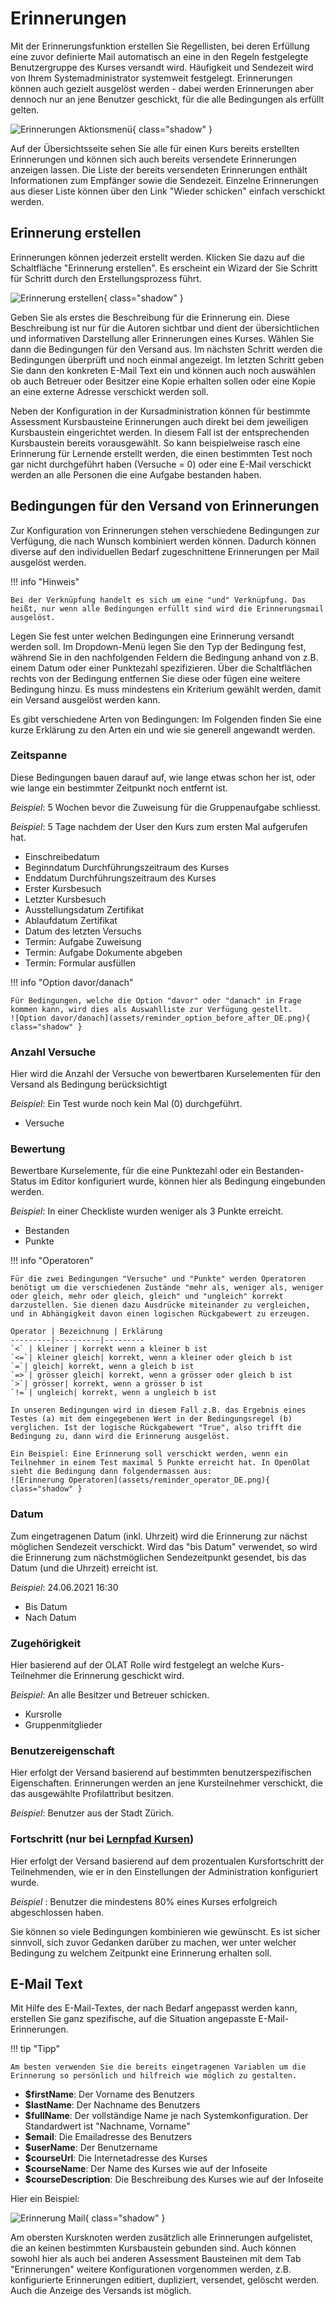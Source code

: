 # Erinnerungen

Mit der Erinnerungsfunktion erstellen Sie Regellisten, bei deren Erfüllung eine zuvor definierte Mail automatisch an eine in den Regeln festgelegte Benutzergruppe des Kurses versandt wird. Häufigkeit und Sendezeit wird von Ihrem Systemadministrator systemweit festgelegt. Erinnerungen können auch gezielt ausgelöst werden - dabei werden Erinnerungen aber dennoch nur an jene Benutzer geschickt, für die alle Bedingungen als erfüllt gelten.

![Erinnerungen Aktionsmenü](assets/reminder_DE.png){ class="shadow" }

Auf der Übersichtsseite sehen Sie alle für einen Kurs bereits erstellten Erinnerungen und können sich auch bereits versendete Erinnerungen anzeigen lassen.  Die Liste der bereits versendeten Erinnerungen enthält Informationen zum Empfänger sowie die Sendezeit. Einzelne Erinnerungen aus dieser Liste können über den Link "Wieder schicken" einfach verschickt werden.

## Erinnerung erstellen

Erinnerungen können jederzeit erstellt werden. Klicken Sie dazu auf die Schaltfläche "Erinnerung erstellen". Es erscheint ein Wizard der Sie Schritt für Schritt durch den Erstellungsprozess führt.

![Erinnerung erstellen](assets/create_reminder_DE.png){ class="shadow" }

Geben Sie als erstes die Beschreibung für die Erinnerung ein. Diese Beschreibung ist nur für die Autoren sichtbar und dient der übersichtlichen und informativen Darstellung aller Erinnerungen eines Kurses. Wählen Sie dann die Bedingungen für den Versand aus. Im nächsten Schritt werden die Bedingungen überprüft und noch einmal angezeigt. Im letzten Schritt geben Sie dann den konkreten E-Mail Text ein und können auch noch auswählen ob auch Betreuer oder Besitzer eine Kopie erhalten sollen oder eine Kopie an eine externe Adresse verschickt werden soll.

Neben der Konfiguration in der Kursadministration können für bestimmte Assessment Kursbausteine Erinnerungen auch direkt bei dem jeweiligen Kursbaustein eingerichtet werden. In diesem Fall ist der entsprechenden Kursbaustein bereits vorausgewählt. So kann beispielweise rasch eine Erinnerung für Lernende erstellt werden, die einen bestimmten Test noch gar nicht durchgeführt haben (Versuche  = 0) oder eine E-Mail verschickt werden an alle Personen die eine Aufgabe bestanden haben.

## Bedingungen für den Versand von Erinnerungen

Zur Konfiguration von Erinnerungen stehen verschiedene Bedingungen zur Verfügung, die nach Wunsch kombiniert werden können. Dadurch können diverse auf den individuellen Bedarf zugeschnittene Erinnerungen per Mail ausgelöst werden.

!!! info "Hinweis"

    Bei der Verknüpfung handelt es sich um eine "und" Verknüpfung. Das heißt, nur wenn alle Bedingungen erfüllt sind wird die Erinnerungsmail ausgelöst.

Legen Sie fest unter welchen Bedingungen eine Erinnerung versandt werden soll. Im Dropdown-Menü legen Sie den Typ der Bedingung fest, während Sie in den nachfolgenden Feldern die Bedingung anhand von z.B. einem Datum oder einer Punktezahl spezifizieren. Über die Schaltflächen rechts von der Bedingung entfernen Sie diese oder fügen eine weitere Bedingung hinzu. Es muss mindestens ein Kriterium gewählt werden, damit ein Versand ausgelöst werden kann.

Es gibt verschiedene Arten von Bedingungen: Im Folgenden finden Sie eine kurze Erklärung zu den Arten ein und wie sie generell angewandt werden.

### Zeitspanne

Diese Bedingungen bauen darauf auf, wie lange etwas schon her ist, oder wie lange ein bestimmter Zeitpunkt noch entfernt ist.

_Beispiel_: 5 Wochen bevor die Zuweisung für die Gruppenaufgabe schliesst.

_Beispiel_: 5 Tage nachdem der User den Kurs zum ersten Mal aufgerufen hat.  
  
* Einschreibedatum
* Beginndatum Durchführungszeitraum des Kurses
* Enddatum Durchführungszeitraum des Kurses
* Erster Kursbesuch
* Letzter Kursbesuch
* Ausstellungsdatum Zertifikat
* Ablaufdatum Zertifikat
* Datum des letzten Versuchs
* Termin: Aufgabe Zuweisung
* Termin: Aufgabe Dokumente abgeben
* Termin: Formular ausfüllen

!!! info "Option davor/danach"

    Für Bedingungen, welche die Option "davor" oder "danach" in Frage kommen kann, wird dies als Auswahlliste zur Verfügung gestellt.
    ![Option davor/danach](assets/reminder_option_before_after_DE.png){ class="shadow" }

### Anzahl Versuche

Hier wird die Anzahl der Versuche von bewertbaren Kurselementen für den Versand als Bedingung berücksichtigt

_Beispiel_: Ein Test wurde noch kein Mal (0) durchgeführt.

* Versuche
  
### Bewertung

Bewertbare Kurselemente, für die eine Punktezahl oder ein Bestanden-Status im Editor konfiguriert wurde, können hier als Bedingung eingebunden werden.

_Beispiel_: In einer Checkliste wurden weniger als 3 Punkte erreicht.
  
* Bestanden
* Punkte

!!! info "Operatoren"

    Für die zwei Bedingungen "Versuche" und "Punkte" werden Operatoren benötigt um die verschiedenen Zustände "mehr als, weniger als, weniger oder gleich, mehr oder gleich, gleich" und "ungleich" korrekt darzustellen. Sie dienen dazu Ausdrücke miteinander zu vergleichen, und in Abhängigkeit davon einen logischen Rückgabewert zu erzeugen.

    Operator | Bezeichnung | Erklärung
    ---------|----------|---------
    `<` | kleiner | korrekt wenn a kleiner b ist
    `<=`| kleiner gleich| korrekt, wenn a kleiner oder gleich b ist
    `=`| gleich| korrekt, wenn a gleich b ist
    `=>`| grösser gleich| korrekt, wenn a grösser oder gleich b ist
    `>`| grösser| korrekt, wenn a grösser b ist
    `!=`| ungleich| korrekt, wenn a ungleich b ist

    In unseren Bedingungen wird in diesem Fall z.B. das Ergebnis eines Testes (a) mit dem eingegebenen Wert in der Bedingungsregel (b) verglichen. Ist der logische Rückgabewert "True", also trifft die Bedingung zu, dann wird die Erinnerung ausgelöst.  

    Ein Beispiel: Eine Erinnerung soll verschickt werden, wenn ein Teilnehmer in einem Test maximal 5 Punkte erreicht hat. In OpenOlat sieht die Bedingung dann folgendermassen aus:
    ![Erinnerung Operatoren](assets/reminder_operator_DE.png){ class="shadow" }

### Datum

Zum eingetragenen Datum (inkl. Uhrzeit) wird die Erinnerung zur nächst möglichen Sendezeit verschickt. Wird das "bis Datum" verwendet, so wird die Erinnerung zum nächstmöglichen Sendezeitpunkt gesendet, bis das Datum (und die Uhrzeit) erreicht ist.

_Beispiel_: 24.06.2021 16:30  
  
* Bis Datum
* Nach Datum

### Zugehörigkeit

Hier basierend auf der OLAT Rolle wird festgelegt an welche Kurs-Teilnehmer die Erinnerung geschickt wird.

_Beispiel_: An alle Besitzer und Betreuer schicken.  
  
* Kursrolle
* Gruppenmitglieder

### Benutzereigenschaft

Hier erfolgt der Versand basierend auf bestimmten benutzerspezifischen Eigenschaften. Erinnerungen werden an jene Kursteilnehmer verschickt, die das ausgewählte Profilattribut besitzen.

_Beispiel_: Benutzer aus der Stadt Zürich.  
  
### Fortschritt (nur bei [Lernpfad Kursen](../learningresources/Learning_path_course.de.md))
Hier erfolgt der Versand basierend auf dem prozentualen Kursfortschritt der Teilnehmenden, wie er in den Einstellungen der Administration konfiguriert wurde.

_Beispiel_ : Benutzer die mindestens 80% eines Kurses erfolgreich abgeschlossen haben.  
  
Sie können so viele Bedingungen kombinieren wie gewünscht. Es ist sicher sinnvoll, sich zuvor Gedanken darüber zu machen, wer unter welcher Bedingung zu welchem Zeitpunkt eine Erinnerung erhalten soll.

## E-Mail Text

Mit Hilfe des E-Mail-Textes, der nach Bedarf angepasst werden kann, erstellen Sie ganz spezifische, auf die Situation angepasste E-Mail-Erinnerungen.

!!! tip "Tipp"

    Am besten verwenden Sie die bereits eingetragenen Variablen um die Erinnerung so persönlich und hilfreich wie möglich zu gestalten.

* **$firstName**: Der Vorname des Benutzers
* **$lastName**: Der Nachname des Benutzers
* **$fullName**: Der vollständige Name je nach Systemkonfiguration. Der Standardwert ist "Nachname, Vorname"
* **$email**: Die Emailadresse des Benutzers
* **$userName**: Der Benutzername
* **$courseUrl**: Die Internetadresse des Kurses
* **$courseName**: Der Name des Kurses wie auf der Infoseite
* **$courseDescription**: Die Beschreibung des Kurses wie auf der Infoseite

Hier ein Beispiel:

![Erinnerung Mail](assets/reminder_notification_text_DE.png){ class="shadow" }

Am obersten Kursknoten werden zusätzlich alle Erinnerungen aufgelistet, die an keinen bestimmten Kursbaustein gebunden sind. Auch können sowohl hier als auch bei anderen Assessment Bausteinen mit dem Tab "Erinnerungen" weitere Konfigurationen vorgenommen werden, z.B. konfigurierte Erinnerungen editiert, dupliziert, versendet, gelöscht werden. Auch die Anzeige des Versands ist möglich.